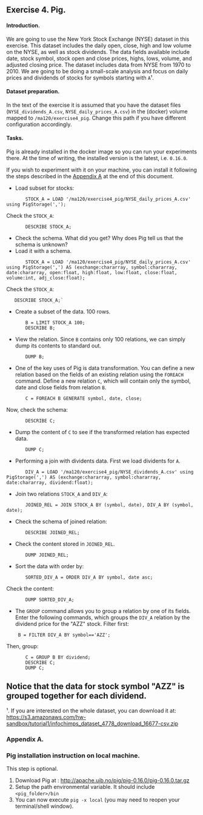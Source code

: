 ## Exercise 4. Pig.

#### Introduction.
We are going to use the New York Stock Exchange (NYSE) dataset in this exercise. This dataset includes the daily open, close, high and low volume on the NYSE, as well as stock dividends. The data fields available include date, stock symbol, stock open and close prices, highs, lows, volume, and adjusted closing price. The dataset includes data from NYSE from 1970 to 2010. We are going to be doing a small-scale analysis and focus on daily prices and dividends of stocks for symbols starting with `A`&#185;. 

#### Dataset preparation.
In the text of the exercise it is assumed that you have the dataset files (`NYSE_dividends_A.csv`, `NYSE_daily_prices_A.csv`) in the (docker) volume mapped to `/ma120/exercise4_pig`. Change this path if you have different configuration accordingly.

#### Tasks.
Pig is already installed in the docker image so you can run your experiments there. At the time of writing, the installed version is the latest, i.e. `0.16.0`.

If you wish to experiment with it on your machine, you can install it following the steps described in the [Appendix A](#appendix-a) at the end of this document. 

* Load subset for stocks:
```
       STOCK_A = LOAD '/ma120/exercise4_pig/NYSE_daily_prices_A.csv' using PigStorage(',');
```
Check the `STOCK_A`:
```
       DESCRIBE STOCK_A;
```
* Check the schema. What did you get? Why does Pig tell us that the schema is unknown?
* Load it with a schema.
```
       STOCK_A = LOAD '/ma120/exercise4_pig/NYSE_daily_prices_A.csv' using PigStorage(',') AS (exchange:chararray, symbol:chararray, date:chararray, open:float, high:float, low:float, close:float, volume:int, adj_close:float); 
```
Check the `STOCK_A`:       

       DESCRIBE STOCK_A;`
* Create a subset of the data. 100 rows.
```
       B = LIMIT STOCK_A 100;
       DESCRIBE B;
```
* View the relation. Since `B` contains only 100 relations, we can simply dump its contents to standard out.
```
       DUMP B;
```
* One of the key uses of Pig is data transformation. You can define a new relation based on the fields of an existing relation using the `FOREACH` command. Define a new relation `C`, which will contain only the symbol, date and close fields from relation `B`.
```
       C = FOREACH B GENERATE symbol, date, close;
```
Now, check the schema:
```
       DESCRIBE C;
```
* Dump the content of `C` to see if the transformed relation has expected data.
```       
       DUMP C;
```
* Performing a join with dividents data. First we load dividents for `A`.
```
       DIV_A = LOAD '/ma120/exercise4_pig/NYSE_dividends_A.csv' using PigStorage(',') AS (exchange:chararray, symbol:chararray, date:chararray, dividend:float);
```
* Join two relations `STOCK_A` and `DIV_A`:
```
       JOINED_REL = JOIN STOCK_A BY (symbol, date), DIV_A BY (symbol, date);
```
* Check the schema of joined relation:
```
       DESCRIBE JOINED_REL;
```
* Check the content stored in `JOINED_REL`.
```
       DUMP JOINED_REL;
```       
* Sort the data with order by:
```
       SORTED_DIV_A = ORDER DIV_A BY symbol, date asc; 
```
Check the content:
```
       DUMP SORTED_DIV_A;
```
* The `GROUP` command allows you to group a relation by one of its fields. Enter the following commands, which groups the `DIV_A` relation by the dividend price for the "AZZ" stock.
Filter first:

       B = FILTER DIV_A BY symbol=='AZZ';
Then, group:
```
       C = GROUP B BY dividend; 
       DESCRIBE C;
       DUMP C;
```
Notice that the data for stock symbol "AZZ" is grouped together for each dividend.
-------

&#185;. If you are interested on the whole dataset, you can download it at: https://s3.amazonaws.com/hw-sandbox/tutorial1/infochimps_dataset_4778_download_16677-csv.zip


### Appendix A. 
### Pig installation instruction on local machine.
This step is optional.

1. Download Pig at : <http://apache.uib.no/pig/pig-0.16.0/pig-0.16.0.tar.gz>
2. Setup the path environmental variable. It should include `<pig_folder>/bin`
3. You can now execute `pig -x local` (you may need to reopen your terminal/shell window).

